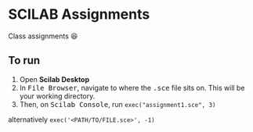 # SCILAB Assignments

Class assignments :laughing:

## To run

1. Open **Scilab Desktop**
2. In <kbd>File Browser</kbd>, navigate to where the <kbd>.sce</kbd> file sits on. This will be your working directory.
3. Then, on <kbd>Scilab Console</kbd>, run `exec("assignment1.sce", 3)`

alternatively
`exec('<PATH/TO/FILE.sce>', -1)`
